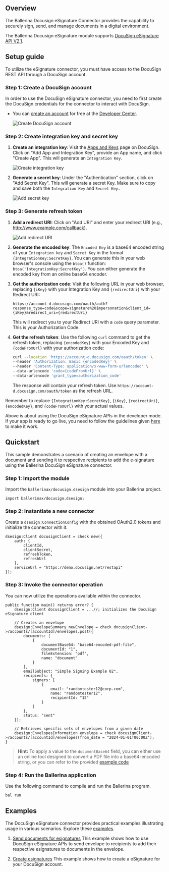 ## Overview

The Ballerina Docusign eSignature Connector provides the capability to securely sign, send, and manage documents in a digital environment.

The Ballerina Docusign eSignature module supports [DocuSign eSignature API V2.1](https://github.com/docusign/OpenAPI-Specifications/blob/master/esignature.rest.swagger-v2.1.json).

## Setup guide

To utilize the eSignature connector, you must have access to the DocuSign REST API through a DocuSign account.

### Step 1: Create a DocuSign account

In order to use the DocuSign eSignature connector, you need to first create the DocuSign credentials for the connector to interact with DocuSign.

* You can [create an account](https://go.docusign.com/o/sandbox/) for free at the [Developer Center](https://developers.docusign.com/).

    ![Create DocuSign account](https://raw.githubusercontent.com/ballerina-platform/module-ballerinax-docusign/main/ballerina/resources/create-account.png)

### Step 2: Create integration key and secret key

1. **Create an integration key**: Visit the [Apps and Keys](https://admindemo.docusign.com/apps-and-keys) page on DocuSign. Click on "Add App and Integration Key", provide an App name, and click "Create App". This will generate an `Integration Key`.

    ![Create integration key](https://raw.githubusercontent.com/ballerina-platform/module-ballerinax-docusign/main/ballerina/resources/app-and-integration-key.png)

2. **Generate a secret key**: Under the "Authentication" section, click on "Add Secret Key". This will generate a secret Key. Make sure to copy and save both the `Integration Key` and `Secret Key.`

    ![Add secret key](https://raw.githubusercontent.com/ballerina-platform/module-ballerinax-docusign/main/ballerina/resources/add-secret-key.png)

### Step 3: Generate refresh token

1. **Add a redirect URI**: Click on "Add URI" and enter your redirect URI (e.g., <http://www.example.com/callback>).

    ![Add redirect URI](https://raw.githubusercontent.com/ballerina-platform/module-ballerinax-docusign/main/ballerina/resources/add-redirect-uri.png)

2. **Generate the encoded key**: The `Encoded Key` is a base64 encoded string of your `Integration key` and `Secret Key` in the format `{IntegrationKey:SecretKey}`. You can generate this in your web browser's console using the `btoa()` function: `btoa('IntegrationKey:SecretKey')`. You can either generate the encoded key from an online base64 encoder.

3. **Get the authorization code**: Visit the following URL in your web browser, replacing `{iKey}` with your Integration Key and `{redirectUri}` with your Redirect URI:

    ```url
    https://account-d.docusign.com/oauth/auth?response_type=code&scope=signature%20impersonation&client_id={iKey}&redirect_uri={redirectUri}
    ```

    This will redirect you to your Redirect URI with a `code` query parameter. This is your Authorization Code.

4. **Get the refresh token**: Use the following `curl` command to get the refresh token, replacing `{encodedKey}` with your Encoded Key and `{codeFromUrl}` with your authorization code:

    ```bash
    curl --location 'https://account-d.docusign.com/oauth/token' \
    --header 'Authorization: Basic {encodedKey}' \
    --header 'Content-Type: application/x-www-form-urlencoded' \
    --data-urlencode 'code={codeFromUrl}' \
    --data-urlencode 'grant_type=authorization_code'
    ```

    The response will contain your refresh token. Use `https://account-d.docusign.com/oauth/token` as the refresh URL.

Remember to replace `{IntegrationKey:SecretKey}`, `{iKey}`, `{redirectUri}`, `{encodedKey}`, and `{codeFromUrl}` with your actual values.

Above is about using the DocuSign eSignature APIs in the developer mode. If your app is ready to go live, you need to follow the guidelines given [here](https://developers.docusign.com/docs/esign-rest-api/go-live/) to make it work.

## Quickstart

This sample demonstrates a scenario of creating an envelope with a document and sending it to respective recipients to add the e-signature using the Ballerina DocuSign eSignature connector.

### Step 1: Import the module

Import the `ballerinax/docusign.dsesign` module into your Ballerina project.

```ballerina
import ballerinax/docusign.dsesign;
```

### Step 2: Instantiate a new connector

Create a `dsesign:ConnectionConfig` with the obtained OAuth2.0 tokens and initialize the connector with it.

```ballerina
dsesign:Client docusignClient = check new({
    auth: {
        clientId,
        clientSecret,
        refreshToken,
        refreshUrl
    },
    serviceUrl = "https://demo.docusign.net/restapi"
});
```

### Step 3: Invoke the connector operation

You can now utilize the operations available within the connector.

```ballerina
public function main() returns error? {
    dsesign:Client docusignClient = ...//; initializes the DocuSign eSignature client

    // Creates an envelope
    dsesign:EnvelopeSummary newEnvelope = check docusignClient->/accounts/[accountId]/envelopes.post({
        documents: [
            {
                documentBase64: "base64-encoded-pdf-file",
                documentId: "1",
                fileExtension: "pdf",
                name: "document"
            }
        ],
        emailSubject: "Simple Signing Example 02",
        recipients: {
            signers: [
                {
                    email: "randomtester12@corp.com",
                    name: "randomtester12",
                    recipientId: "12"
                }
            ]
        },
        status: "sent"
    });

    // Retrieves specific sets of envelopes from a given date
    dsesign:EnvelopesInformation envelope = check docusignClient->/accounts/[accountId]/envelopes(from_date = "2024-01-01T00:00Z");
}
```

>**Hint:** To apply a value to the `documentBase64` field, you can either use an online tool designed to convert a PDF file into a base64-encoded string, or you can refer to the provided [example code](https://github.com/ballerina-platform/module-ballerinax-docusign.dsesign/blob/main/examples/send-documents-for-esignatures/main.bal#L42)

### Step 4: Run the Ballerina application

Use the following command to compile and run the Ballerina program.

```bash
bal run
```

## Examples

The DocuSign eSignature connector provides practical examples illustrating usage in various scenarios. Explore these [examples](https://github.com/ballerina-platform/module-ballerinax-docusign.dsesign/tree/main/examples).

1. [Send documents for esignatures](https://github.com/ballerina-platform/module-ballerinax-docusign.dsesign/tree/main/examples/send-documents-for-esignatures)
    This example shows how to use DocuSign eSignature APIs to send envelope to recipients to add their respective esignatures to documents in the envelope.

2. [Create esignatures](https://github.com/ballerina-platform/module-ballerinax-docusign.dsesign/tree/main/examples/create-digital-signatures)
    This example shows how to create a eSignature for your DocuSign account.
